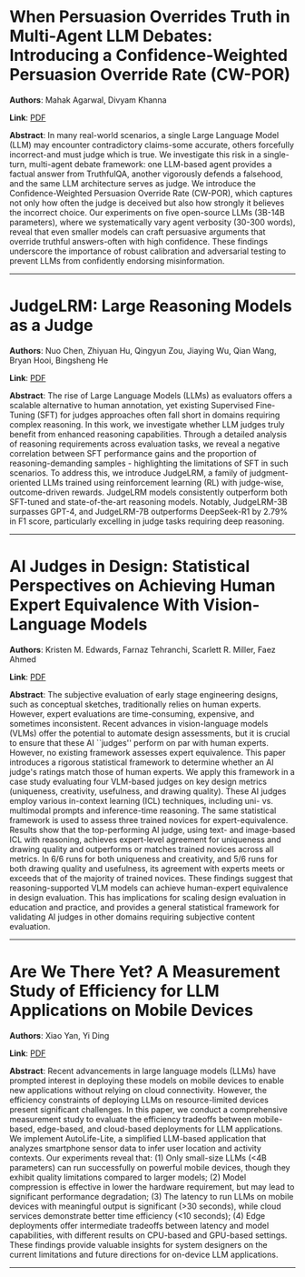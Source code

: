 # When Persuasion Overrides Truth in Multi-Agent LLM Debates: Introducing a Confidence-Weighted Persuasion Override Rate (CW-POR) 

**Authors**: Mahak Agarwal, Divyam Khanna  

**Link**: [PDF](https://arxiv.org/pdf/2504.00374)  

**Abstract**: In many real-world scenarios, a single Large Language Model (LLM) may encounter contradictory claims-some accurate, others forcefully incorrect-and must judge which is true. We investigate this risk in a single-turn, multi-agent debate framework: one LLM-based agent provides a factual answer from TruthfulQA, another vigorously defends a falsehood, and the same LLM architecture serves as judge. We introduce the Confidence-Weighted Persuasion Override Rate (CW-POR), which captures not only how often the judge is deceived but also how strongly it believes the incorrect choice. Our experiments on five open-source LLMs (3B-14B parameters), where we systematically vary agent verbosity (30-300 words), reveal that even smaller models can craft persuasive arguments that override truthful answers-often with high confidence. These findings underscore the importance of robust calibration and adversarial testing to prevent LLMs from confidently endorsing misinformation. 

---
# JudgeLRM: Large Reasoning Models as a Judge 

**Authors**: Nuo Chen, Zhiyuan Hu, Qingyun Zou, Jiaying Wu, Qian Wang, Bryan Hooi, Bingsheng He  

**Link**: [PDF](https://arxiv.org/pdf/2504.00050)  

**Abstract**: The rise of Large Language Models (LLMs) as evaluators offers a scalable alternative to human annotation, yet existing Supervised Fine-Tuning (SFT) for judges approaches often fall short in domains requiring complex reasoning. In this work, we investigate whether LLM judges truly benefit from enhanced reasoning capabilities. Through a detailed analysis of reasoning requirements across evaluation tasks, we reveal a negative correlation between SFT performance gains and the proportion of reasoning-demanding samples - highlighting the limitations of SFT in such scenarios. To address this, we introduce JudgeLRM, a family of judgment-oriented LLMs trained using reinforcement learning (RL) with judge-wise, outcome-driven rewards. JudgeLRM models consistently outperform both SFT-tuned and state-of-the-art reasoning models. Notably, JudgeLRM-3B surpasses GPT-4, and JudgeLRM-7B outperforms DeepSeek-R1 by 2.79% in F1 score, particularly excelling in judge tasks requiring deep reasoning. 

---
# AI Judges in Design: Statistical Perspectives on Achieving Human Expert Equivalence With Vision-Language Models 

**Authors**: Kristen M. Edwards, Farnaz Tehranchi, Scarlett R. Miller, Faez Ahmed  

**Link**: [PDF](https://arxiv.org/pdf/2504.00938)  

**Abstract**: The subjective evaluation of early stage engineering designs, such as conceptual sketches, traditionally relies on human experts. However, expert evaluations are time-consuming, expensive, and sometimes inconsistent. Recent advances in vision-language models (VLMs) offer the potential to automate design assessments, but it is crucial to ensure that these AI ``judges'' perform on par with human experts. However, no existing framework assesses expert equivalence. This paper introduces a rigorous statistical framework to determine whether an AI judge's ratings match those of human experts. We apply this framework in a case study evaluating four VLM-based judges on key design metrics (uniqueness, creativity, usefulness, and drawing quality). These AI judges employ various in-context learning (ICL) techniques, including uni- vs. multimodal prompts and inference-time reasoning. The same statistical framework is used to assess three trained novices for expert-equivalence. Results show that the top-performing AI judge, using text- and image-based ICL with reasoning, achieves expert-level agreement for uniqueness and drawing quality and outperforms or matches trained novices across all metrics. In 6/6 runs for both uniqueness and creativity, and 5/6 runs for both drawing quality and usefulness, its agreement with experts meets or exceeds that of the majority of trained novices. These findings suggest that reasoning-supported VLM models can achieve human-expert equivalence in design evaluation. This has implications for scaling design evaluation in education and practice, and provides a general statistical framework for validating AI judges in other domains requiring subjective content evaluation. 

---
# Are We There Yet? A Measurement Study of Efficiency for LLM Applications on Mobile Devices 

**Authors**: Xiao Yan, Yi Ding  

**Link**: [PDF](https://arxiv.org/pdf/2504.00002)  

**Abstract**: Recent advancements in large language models (LLMs) have prompted interest in deploying these models on mobile devices to enable new applications without relying on cloud connectivity. However, the efficiency constraints of deploying LLMs on resource-limited devices present significant challenges. In this paper, we conduct a comprehensive measurement study to evaluate the efficiency tradeoffs between mobile-based, edge-based, and cloud-based deployments for LLM applications. We implement AutoLife-Lite, a simplified LLM-based application that analyzes smartphone sensor data to infer user location and activity contexts. Our experiments reveal that: (1) Only small-size LLMs (<4B parameters) can run successfully on powerful mobile devices, though they exhibit quality limitations compared to larger models; (2) Model compression is effective in lower the hardware requirement, but may lead to significant performance degradation; (3) The latency to run LLMs on mobile devices with meaningful output is significant (>30 seconds), while cloud services demonstrate better time efficiency (<10 seconds); (4) Edge deployments offer intermediate tradeoffs between latency and model capabilities, with different results on CPU-based and GPU-based settings. These findings provide valuable insights for system designers on the current limitations and future directions for on-device LLM applications. 

---

